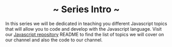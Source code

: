 <h1 align='center'>~ Series Intro ~</h1>

<p>In this series we will be dedicated in teaching you different Javascript topics that will allow you to code and develop with the Javascript language. Visit our <a href="https://github.com/codingninja-dev/javascript-course-notes">Javascript repository</a> README to find the list of topics we will cover on our channel and also the code to our channel.</p>
